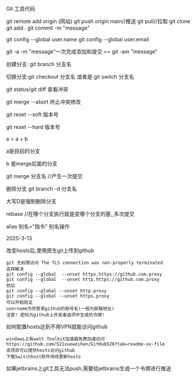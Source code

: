 Git 工具代码

git remote add origin (网站)
git push origin main//推送
git pull//拉取
git clone
git add .
git commit -m "message"

 git config --global user.name
 git config --global user.email

git -a -m "message"一次完成添加和提交 == git -am "message"

创建分支: git branch 分支名

切换分支:git checkout 分支名 或者是 git switch 分支名

git status/git diff 查看冲突

git merge --abort 终止冲突修改

git reset --soft 版本号

git reset --hard 版本号

a = a + b

a是目前的分支

b 是merge后面的分支

git merge 分支名 //产生一次提交

删除分支 git branch -d 分支名

大写D是强制删除分支

rebase //在哪个分支执行就是变哪个分支的基,,多次提交

alias 别名="指令"    别名操作





2025-3-13

改变hosts后,使用原生git上传到github

```
git 无权限访问 The TLS connection was non-properly terminated
这样解决
git config --global  --unset https.https://github.com.proxy
git config --global  --unset http.https://github.com.proxy
然后
git config --global --unset http.proxy
git config --global --unset https.proxy
可以开始验证
username为你登录github的账号名(一般为邮箱地址)
注意! 密码为github上开发者选项中生成的令牌!
```

如何配置hosts达到不用VPN就能访问github

```
windows上有watt Toolkit加速器免费加速访问
https://github.com/521xueweihan/GitHub520?tab=readme-ov-file
该项目可以提供hosts访问github
下载Switchhost软件持续更新hosts
```

如果jetbrains上git工具无法push,需要给jetbrains生成一个令牌进行推送
